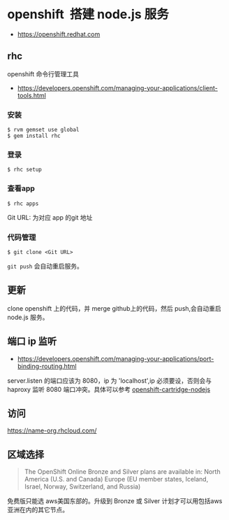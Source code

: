 # openshift  搭建 node.js 服务

* <https://openshift.redhat.com>

## rhc

openshift 命令行管理工具

* <https://developers.openshift.com/managing-your-applications/client-tools.html>

### 安装

```shell
$ rvm gemset use global
$ gem install rhc
```

### 登录

```shell
$ rhc setup
```

### 查看app

```shell
$ rhc apps
```

Git URL: 为对应 app 的git 地址

### 代码管理

```shell
$ git clone <Git URL>
```

`git push` 会自动重启服务。

## 更新

clone openshift 上的代码，并 merge github上的代码，然后 push,会自动重启 node.js 服务。

## 端口 ip 监听

* <https://developers.openshift.com/managing-your-applications/port-binding-routing.html>

server.listen 的端口应该为 8080，ip 为 'localhost',ip 必须要设，否则会与 haproxy 监听 8080 端口冲突。具体可以参考 [openshift-cartridge-nodejs](https://github.com/icflorescu/openshift-cartridge-nodejs/blob/master/usr/template/app.js#L41)

## 访问

<https://name-org.rhcloud.com/>

## 区域选择

> The OpenShift Online Bronze and Silver plans are available in: North America (U.S. and Canada) Europe (EU member states, Iceland, Israel, Norway, Switzerland, and Russia)

免费版只能选 aws美国东部的。升级到 Bronze 或 Silver 计划才可以用包括aws亚洲在内的其它节点。
